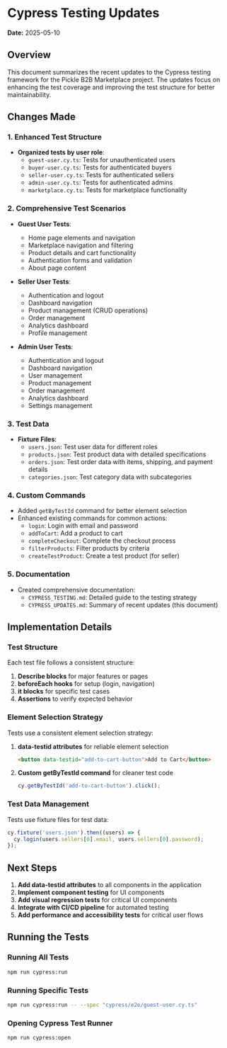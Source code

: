 # Cypress Testing Updates

**Date:** 2025-05-10

## Overview

This document summarizes the recent updates to the Cypress testing framework for the Pickle B2B Marketplace project. The updates focus on enhancing the test coverage and improving the test structure for better maintainability.

## Changes Made

### 1. Enhanced Test Structure

- **Organized tests by user role**:
  - `guest-user.cy.ts`: Tests for unauthenticated users
  - `buyer-user.cy.ts`: Tests for authenticated buyers
  - `seller-user.cy.ts`: Tests for authenticated sellers
  - `admin-user.cy.ts`: Tests for authenticated admins
  - `marketplace.cy.ts`: Tests for marketplace functionality

### 2. Comprehensive Test Scenarios

- **Guest User Tests**:
  - Home page elements and navigation
  - Marketplace navigation and filtering
  - Product details and cart functionality
  - Authentication forms and validation
  - About page content

- **Seller User Tests**:
  - Authentication and logout
  - Dashboard navigation
  - Product management (CRUD operations)
  - Order management
  - Analytics dashboard
  - Profile management

- **Admin User Tests**:
  - Authentication and logout
  - Dashboard navigation
  - User management
  - Product management
  - Order management
  - Analytics dashboard
  - Settings management

### 3. Test Data

- **Fixture Files**:
  - `users.json`: Test user data for different roles
  - `products.json`: Test product data with detailed specifications
  - `orders.json`: Test order data with items, shipping, and payment details
  - `categories.json`: Test category data with subcategories

### 4. Custom Commands

- Added `getByTestId` command for better element selection
- Enhanced existing commands for common actions:
  - `login`: Login with email and password
  - `addToCart`: Add a product to cart
  - `completeCheckout`: Complete the checkout process
  - `filterProducts`: Filter products by criteria
  - `createTestProduct`: Create a test product (for seller)

### 5. Documentation

- Created comprehensive documentation:
  - `CYPRESS_TESTING.md`: Detailed guide to the testing strategy
  - `CYPRESS_UPDATES.md`: Summary of recent updates (this document)

## Implementation Details

### Test Structure

Each test file follows a consistent structure:

1. **Describe blocks** for major features or pages
2. **beforeEach hooks** for setup (login, navigation)
3. **it blocks** for specific test cases
4. **Assertions** to verify expected behavior

### Element Selection Strategy

Tests use a consistent element selection strategy:

1. **data-testid attributes** for reliable element selection
   ```html
   <button data-testid="add-to-cart-button">Add to Cart</button>
   ```

2. **Custom getByTestId command** for cleaner test code
   ```typescript
   cy.getByTestId('add-to-cart-button').click();
   ```

### Test Data Management

Tests use fixture files for test data:

```typescript
cy.fixture('users.json').then((users) => {
  cy.login(users.sellers[0].email, users.sellers[0].password);
});
```

## Next Steps

1. **Add data-testid attributes** to all components in the application
2. **Implement component testing** for UI components
3. **Add visual regression tests** for critical UI components
4. **Integrate with CI/CD pipeline** for automated testing
5. **Add performance and accessibility tests** for critical user flows

## Running the Tests

### Running All Tests

```bash
npm run cypress:run
```

### Running Specific Tests

```bash
npm run cypress:run -- --spec "cypress/e2e/guest-user.cy.ts"
```

### Opening Cypress Test Runner

```bash
npm run cypress:open
```
